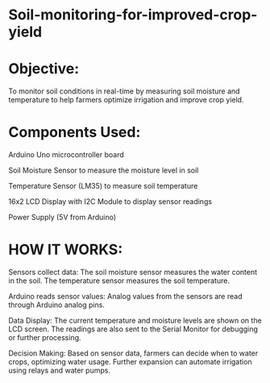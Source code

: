 # Soil-monitoring-for-improved-crop-yield

# Objective: 
To monitor soil conditions in real-time by measuring soil moisture and temperature to help farmers optimize irrigation and improve crop yield.

# Components Used:  
Arduino Uno microcontroller board

Soil Moisture Sensor to measure the moisture level in soil

Temperature Sensor (LM35) to measure soil temperature

16x2 LCD Display with I2C Module to display sensor readings

Power Supply (5V from Arduino)

# HOW IT WORKS:  
Sensors collect data:
The soil moisture sensor measures the water content in the soil.
The temperature sensor measures the soil temperature.

Arduino reads sensor values:
Analog values from the sensors are read through Arduino analog pins.

Data Display:
The current temperature and moisture levels are shown on the LCD screen.
The readings are also sent to the Serial Monitor for debugging or further processing.

Decision Making:
Based on sensor data, farmers can decide when to water crops, optimizing water usage.
Further expansion can automate irrigation using relays and water pumps.

